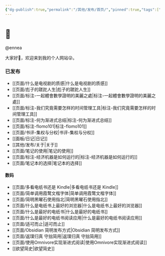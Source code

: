 ```yaml
---
{"dg-publish":true,"permalink":"/其他/发布/首页/","pinned":true,"tags":["gardenEntry"],"dgShowBacklinks":false,"dgShowLocalGraph":false,"dgShowInlineTitle":false,"dgShowFileTree":true,"noteIcon":"1","created":"2023-04-12T11:56:07.275+08:00","updated":""}
---
```


# 🌲

@ennea

大家好👋，欢迎来到我的个人网站😜。

### 已发布
- [[页面/什么是电视剧的质感\|什么是电视剧的质感]]
- [[页面/彪子的蹉跎人生\|彪子的蹉跎人生]]
- [[页面/标注-一起體會數學證明的美麗之處\|标注-一起體會數學證明的美麗之處]]
- [[页面/标注-我们究竟需要怎样的时间管理工具\|标注-我们究竟需要怎样的时间管理工具]]
- [[页面/标注-何为渐进式总结\|标注-何为渐进式总结]]
- [[页面/标注-flomo101\|标注-flomo101]]
- [[页面/书评-集权与分权\|书评-集权与分权]]
- [[面板/日记\|日记]]
- [[其他/发布/关于\|关于]]
- [[页面/笔记的使用\|笔记的使用]]
- [[页面/标注-经济机器是如何运行的\|标注-经济机器是如何运行的]]
- [[页面/笔记本的选择\|笔记本的选择]]


<div class="transclusion internal-embed is-loaded"><div class="markdown-embed">



#### 数码
- [[页面/多看电纸书还是 Kindle\|多看电纸书还是 Kindle]]
- [[页面/简单调用霞鹜文楷字体\|简单调用霞鹜文楷字体]]
- [[页面/简明黑曜石使用指北\|简明黑曜石使用指北]]
- [[页面/什么是电纸书上最好的浏览器\|什么是电纸书上最好的浏览器]]
- [[页面/什么是最好的电纸书\|什么是最好的电纸书]]
- [[页面/什么是最好的电纸书阅读应用\|什么是最好的电纸书阅读应用]]
- [[页面/适可而止\|适可而止]]
- [[页面/Obsidian 简明发布方式\|Obsidian 简明发布方式]] 
- [[页面/返璞归真 守拙简用\|返璞归真 守拙简用]]
- [[页面/使用Omnivore实现渐进式阅读\|使用Omnivore实现渐进式阅读]]
- [[欲望简史\|欲望简史]]

</div></div>
